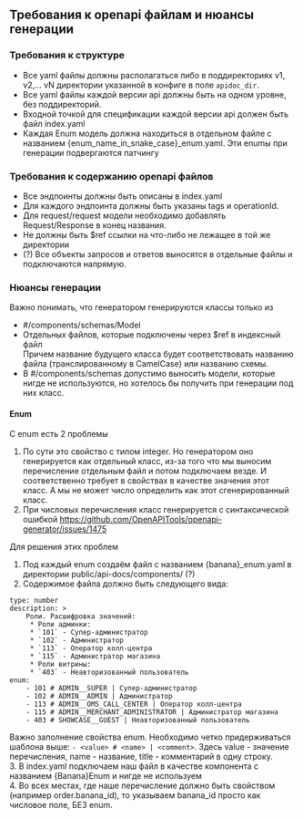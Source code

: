 ## Требования к openapi файлам и нюансы генерации

### Требования к структуре
- Все yaml файлы должны располагаться либо в поддиректориях v1, v2,... vN директории указанной в конфиге в поле `apidoc_dir`.
- Все yaml файлы каждой версии api должны быть на одном уровне, без поддиректорий.
- Входной точкой для спецификации каждой версии api должен быть файл index.yaml
- Каждая Enum модель должна находиться в отдельном файле с названием {enum_name_in_snake_case}_enum.yaml. Эти enumы при генерации подвергаются патчингу

### Требования к содержанию openapi файлов
- Все эндпоинты должны быть описаны в index.yaml
- Для каждого эндпоинта должны быть указаны tags и operationId. 
- Для request/request модели необходимо добавлять Request/Response в конец названия.
- Не должны быть $ref ссылки на что-либо не лежащее в той же директории
- (?) Все объекты запросов и ответов выносятся в отдельные файлы и подключаются напрямую.

### Нюансы генерации
Важно понимать, что генератором генерируются классы только из
- #/components/schemas/Model
- Отдельных файлов, которые подключены через $ref в индексный файл  
Причем название будущего класса будет соответствовать названию файла (транслированному в CamelCase) или названию схемы.
- В #/components/schemas допустимо выносить модели, которые нигде не используются, но хотелось бы получить при генерации под них класс.

#### Enum  

C enum есть 2 проблемы
1. По сути это свойство с типом integer. Но генератором оно генерируется как отдельный класс, из-за того что мы выносим перечисление отдельным файл и потом подключаем везде. И соответственно требует в свойствах в качестве значения этот класс. А мы не может число определить как этот сгенерированный класс.
2. При числовых перечисления класс генерируется с синтаксической ошибкой https://github.com/OpenAPITools/openapi-generator/issues/1475

Для решения этих проблем
1. Под каждый enum создаём файл с названием {banana}_enum.yaml в директории public/api-docs/components/ (?)
2. Содержимое файла должно быть следующего вида:  
```
type: number
description: >
    Роли. Расшифровка значений:
     * Роли админки:
     * `101` - Супер-администратор
     * `102` - Администратор
     * `113` - Оператор колл-центра
     * `115` - Администратор магазина
     * Роли витрины:
     * `403` - Неавторизованный пользователь
enum:
    - 101 # ADMIN__SUPER | Супер-администратор
    - 102 # ADMIN__ADMIN | Администратор
    - 113 # ADMIN__OMS_CALL_CENTER | Оператор колл-центра
    - 115 # ADMIN__MERCHANT_ADMINISTRATOR | Администратор магазина
    - 403 # SHOWCASE__GUEST | Неавторизованный пользователь
```
  
Важно заполнение свойства enum. Необходимо четко придерживаться шаблона выше: `- <value> # <name> | <comment>`.  Здесь value -  значение перечисления, name - название, title - комментарий в одну строку.  
3. В index.yaml подключаем наш файл в качестве компонента с названием {Banana}Enum и нигде не используем  
4. Во всех местах, где наше перечисление должно быть свойством (например order.banana_id), то указываем banana_id просто как числовое поле, БЕЗ enum.  
